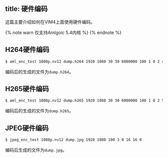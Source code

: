 title: 硬件编码
---

这篇主要介绍如何在VIM4上面使用硬件编码。

{% note warn 仅支持Amlgoic 5.4内核 %}
{% endnote %}

## H264硬件编码

```bash
$ aml_enc_test 1080p.nv12 dump.h264 1920 1080 30 30 6000000 100 1 0 2 4
```
编码后的生成的文件为`dump.h264`。

## H265硬件编码

```bash
$ aml_enc_test 1080p.nv12 dump.h265 1920 1080 30 30 6000000 100 1 0 2 5
```

编码后的生成的文件为`dump.h265`。

## JPEG硬件编码

```bash
$ jpeg_enc_test 1080p.nv12 dump.jpg 1920 1080 100 3 0 16 16 0
```

编码后生成的文件为`dump.jpg`。

